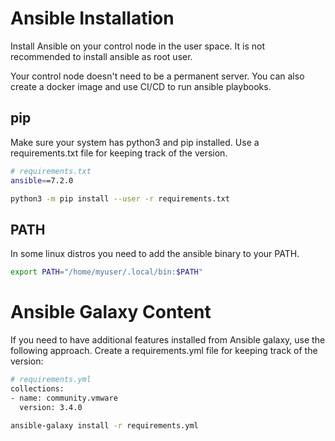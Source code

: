 # Ansible Installation
Install Ansible on your control node in the user space.
It is not recommended to install ansible as root user.

Your control node doesn't need to be a permanent server.
You can also create a docker image and use CI/CD to run ansible playbooks.

## pip
Make sure your system has python3 and pip installed. Use a requirements.txt file for keeping track of the version.
```bash
# requirements.txt
ansible==7.2.0

python3 -m pip install --user -r requirements.txt
```

## PATH
In some linux distros you need to add the ansible binary to your PATH.
```bash
export PATH="/home/myuser/.local/bin:$PATH"
```


# Ansible Galaxy Content
If you need to have additional features installed from Ansible galaxy, use the following approach.
Create a requirements.yml file for keeping track of the version:
```bash
# requirements.yml
collections:
- name: community.vmware
  version: 3.4.0

ansible-galaxy install -r requirements.yml
```